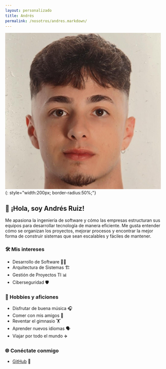 ```yaml
---
layout: personalizado
title: Andrés
permalink: /nosotros/andres.markdown/
---
```


![Andres](/assets/fotoAndres.jpg){: style="width:200px; border-radius:50%;"}

## 🚀 ¡Hola, soy Andrés Ruiz!

Me apasiona la ingeniería de software y cómo las empresas estructuran sus equipos para desarrollar tecnología de manera eficiente. Me gusta entender cómo se organizan los proyectos, mejorar procesos y encontrar la mejor forma de construir sistemas que sean escalables y fáciles de mantener.

### 🛠️ Mis intereses
- Desarrollo de Software 👨‍💻  
- Arquitectura de Sistemas 🏗️  
- Gestión de Proyectos TI 📊  
- Ciberseguridad 🛡️  

### 🎯 Hobbies y aficiones
- Disfrutar de buena música 🎧  
- Comer con mis amigos 🍜  
- Reventar el gimnasio 🏋️  
- Aprender nuevos idiomas 🗣️  
- Viajar por todo el mundo ✈️  

### 🌐 Conéctate conmigo
- [GitHub](https://github.com/UALara584) 🐙